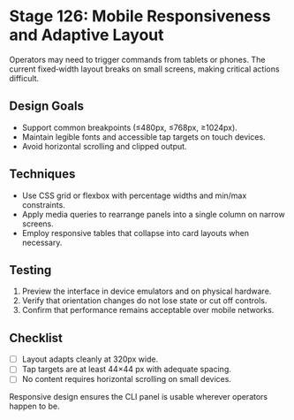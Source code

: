 # Stage 126: Mobile Responsiveness and Adaptive Layout

Operators may need to trigger commands from tablets or phones. The current fixed‑width layout breaks on small screens, making critical actions difficult.

## Design Goals
- Support common breakpoints (≤480px, ≤768px, ≥1024px).
- Maintain legible fonts and accessible tap targets on touch devices.
- Avoid horizontal scrolling and clipped output.

## Techniques
- Use CSS grid or flexbox with percentage widths and min/max constraints.
- Apply media queries to rearrange panels into a single column on narrow screens.
- Employ responsive tables that collapse into card layouts when necessary.

## Testing
1. Preview the interface in device emulators and on physical hardware.
2. Verify that orientation changes do not lose state or cut off controls.
3. Confirm that performance remains acceptable over mobile networks.

## Checklist
- [ ] Layout adapts cleanly at 320px wide.
- [ ] Tap targets are at least 44×44 px with adequate spacing.
- [ ] No content requires horizontal scrolling on small devices.

Responsive design ensures the CLI panel is usable wherever operators happen to be.
